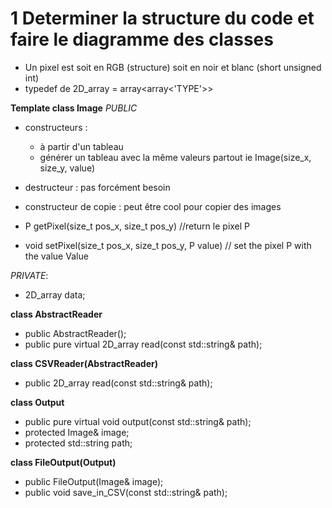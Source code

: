 # 1 Determiner la structure du code et faire le diagramme des classes

* Un pixel est soit en RGB (structure) soit en noir et blanc (short unsigned int)
* typedef de 2D_array = array<array<'TYPE'>>

**Template <Pixel> class Image** 
_PUBLIC_
* constructeurs : 
  * à partir d'un tableau
  * générer un tableau avec la même valeurs partout ie Image(size_x, size_y, value)

* destructeur : pas forcément besoin

* constructeur de copie : peut être cool pour copier des images

* P getPixel(size_t pos_x, size_t pos_y) //return le pixel P
* void setPixel(size_t pos_x, size_t pos_y, P value) // set the pixel P with the value Value

_PRIVATE_:
* 2D_array<Pixel> data;

**class AbstractReader**
* public AbstractReader();
* public pure virtual 2D_array<Pixel> read(const std::string& path);

**class CSVReader(AbstractReader)**
* public 2D_array<Pixel> read(const std::string& path);

**class Output**
* public pure virtual void output(const std::string& path);
* protected Image& image;
* protected std::string path;

**class FileOutput(Output)**
* public FileOutput(Image& image);
* public void save_in_CSV(const std::string& path);

